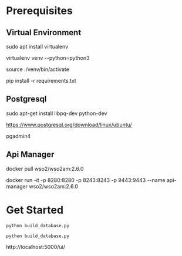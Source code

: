 
# Prerequisites 

## Virtual Environment

sudo apt install virtualenv

virtualenv venv --python=python3

source ./venv/bin/activate

pip install -r requirements.txt


## Postgresql

sudo apt-get install libpq-dev python-dev

https://www.postgresql.org/download/linux/ubuntu/

pgadmin4

## Api Manager

docker pull wso2/wso2am:2.6.0

docker run -it -p 8280:8280 -p 8243:8243 -p 9443:9443 --name api-manager wso2/wso2am:2.6.0

# Get Started

`python build_database.py` 

`python build_database.py`

http://localhost:5000/ui/
